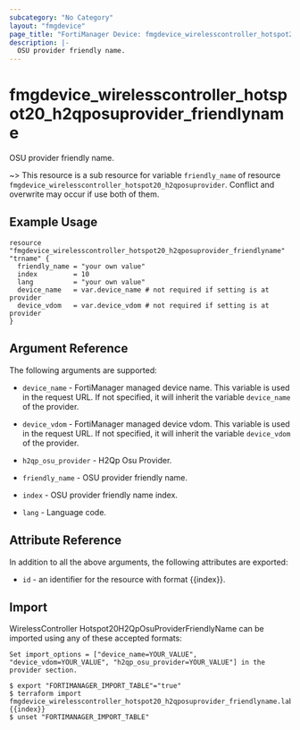 ```yaml
---
subcategory: "No Category"
layout: "fmgdevice"
page_title: "FortiManager Device: fmgdevice_wirelesscontroller_hotspot20_h2qposuprovider_friendlyname"
description: |-
  OSU provider friendly name.
---
```


# fmgdevice_wirelesscontroller_hotspot20_h2qposuprovider_friendlyname
OSU provider friendly name.

~> This resource is a sub resource for variable `friendly_name` of resource `fmgdevice_wirelesscontroller_hotspot20_h2qposuprovider`. Conflict and overwrite may occur if use both of them.



## Example Usage

```hcl
resource "fmgdevice_wirelesscontroller_hotspot20_h2qposuprovider_friendlyname" "trname" {
  friendly_name = "your own value"
  index         = 10
  lang          = "your own value"
  device_name   = var.device_name # not required if setting is at provider
  device_vdom   = var.device_vdom # not required if setting is at provider
}
```

## Argument Reference


The following arguments are supported:

* `device_name` - FortiManager managed device name. This variable is used in the request URL. If not specified, it will inherit the variable `device_name` of the provider.
* `device_vdom` - FortiManager managed device vdom. This variable is used in the request URL. If not specified, it will inherit the variable `device_vdom` of the provider.
* `h2qp_osu_provider` - H2Qp Osu Provider.

* `friendly_name` - OSU provider friendly name.
* `index` - OSU provider friendly name index.
* `lang` - Language code.


## Attribute Reference

In addition to all the above arguments, the following attributes are exported:
* `id` - an identifier for the resource with format {{index}}.

## Import

WirelessController Hotspot20H2QpOsuProviderFriendlyName can be imported using any of these accepted formats:
```
Set import_options = ["device_name=YOUR_VALUE", "device_vdom=YOUR_VALUE", "h2qp_osu_provider=YOUR_VALUE"] in the provider section.

$ export "FORTIMANAGER_IMPORT_TABLE"="true"
$ terraform import fmgdevice_wirelesscontroller_hotspot20_h2qposuprovider_friendlyname.labelname {{index}}
$ unset "FORTIMANAGER_IMPORT_TABLE"
```

